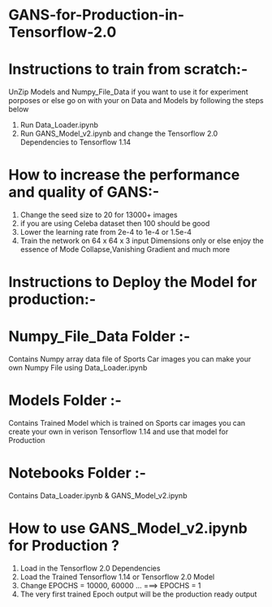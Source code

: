 # GANS-for-Production-in-Tensorflow-2.0


# Instructions to train from scratch:-

UnZip Models and Numpy_File_Data  if you want to use it for experiment porposes or else go on with your on Data and Models by following     the steps below 
 1. Run Data_Loader.ipynb
 2. Run GANS_Model_v2.ipynb and change the Tensorflow 2.0  Dependencies to Tensorflow 1.14
 
 # How to increase the performance and quality of GANS:-
 1. Change the seed size to 20 for 13000+ images
 2. if you are using Celeba dataset then 100 should be good 
 3. Lower the learning rate from 2e-4 to 1e-4 or 1.5e-4
 4. Train the network on 64 x 64 x 3 input Dimensions only or else enjoy the essence of Mode Collapse,Vanishing Gradient and much more   
# Instructions to Deploy the Model for production:-


# Numpy_File_Data Folder :-
Contains Numpy array data file of Sports Car images you can make your own Numpy File using Data_Loader.ipynb

# Models Folder :-
Contains Trained Model which is trained on Sports car images you can create your own in verison Tensorflow 1.14 and use that model for Production 

# Notebooks Folder :-
Contains Data_Loader.ipynb & GANS_Model_v2.ipynb

# How to use GANS_Model_v2.ipynb for Production ?

1. Load in the Tensorflow 2.0 Dependencies
2. Load the Trained Tensorflow 1.14 or Tensorflow 2.0 Model 
3. Change EPOCHS = 10000, 60000 ... ===> EPOCHS = 1 
4. The very first trained Epoch output will be the production ready output  
